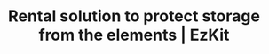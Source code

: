 ---
title: "Rental solution to protect storage from the elements | EzKit"
description: >-
  Temporary fabric buildings that equipment rental centers can rent out to their customers. Discover this product.
image: /images/ezkit-megadome-rental-banner.jpg
menuid: home
draft: false
notloaded: 
  need: false
  image: 
section1:
  subtitle: A smart rental solution to protect storage from the elements
  title1: TEMPORARY FABRIC BUILDINGS THAT EQUIPMENT RENTAL CENTERS 
  title2: CAN RENT OUT TO THEIR CUSTOMERS
  image: /images/ezkit-megadome-rental-banner.jpg
section2:
  title: WHY THE EZKIT<sup>TM</sup> IS PERFECT FOR YOUR CUSTOMERS 
  description: >-
    EzKit<sup>TM</sup> is a temporary fabric building that equipment rental centers can purchase and rent out to their customers to answer their short-term storage needs. Designed to protect storage from the elements, it is durable enough to rent out many times without damage.
  icons1:
    - title: Modular design
      description: >-
        You can purchase the structures and options separately, mixing and matching them to rent customized products to your customers. 
      icon: icomoon-design-flexible
      link:
        text: Learn more
        anchor: design
    - title: Adapted to multiple sectors
      description: >-
        EzKit<sup>TM</sup> meets the various needs of the industrial, municipal and agricultural sectors.
      icon: fas fa-check-square
      link:
        text: Learn more
        anchor: common-uses
  icons2:
    - title: Easy to rent
      description: >-
        Designed to solve the challenges faced by equipment rental centers and to meet the needs of their customers. 
      icon: fas fa-key
      link:
        text: Learn more
        anchor: features
    - title: Expert Support
      description: >-
        Our experts are there to provide guidance and assistance every step of the way.
      icon: icomoon-soutien-continu
      link:
        text: Learn more
        anchor: support
section3:
  title: Modular design
  subtitle: Rent the perfect customized building to your customers
  description: >-
    EzKit<sup>TM</sup> is designed to be flexible. You can choose from different structure lengths and options, then mix and match them as needed to offer your clients a product that is customized to them. EzKit<sup>TM</sup> is engineered to meet the unique and needs of your customers, while ensuring you always have products in stock to rent out.
  box1:
    title: Need more information?
    description: >-
      Our experts will be happy to answer any questions you may have and to discuss your project.
    link:
      text: Get in touch
      anchor:
  box2:
    title: Choose your structure
    description: >-
      The steel structure is both durable and versatile. The width is set at 30’ and you can choose from three length options: 35’, 45’ or 65’. The standard model comes with two open ends and is covered by a membrane to let natural light in, providing a bright space for your clients. 
    image: /images/ezkit-modular-design.jpg
section4:
  image: /images/ezkit-add-options.jpg
  title: Add options
  description: >-
    Choose from different options to create the right temporary structure. Each option is sold separately and can be added to any structure. The modular design of the EzKit<sup>TM</sup> allows you to configure each structure so you can rent it out with the specific options your clients need. 
  tabs:
    - title: Branded
      description: Personalize your temporary building by adding your company logo on the fabric.
    - title: One closed end
      description: Provides additional weather protection without completely closing the ends.
    - title: Two closed ends with a door
      description: The two closed ends allow for maximum protection against the weather, while the fabric door allows for quick and easy access. 
    - title: Natural ventilation
      description: The ventilation system offers optimal air circulation inside the building.
section5:
  title: Common uses by sector 
  description: >-
    The EzKit<sup>TM</sup> is a temporary building designed to meet your clients’ storage needs across all business sectors. 
  icons:
    - title: Agricultural
      description: >-
        **Protect bulk goods or agricultural equipment** <br>
        Common uses: hay shelter, small machinery storage and more.
      icon: ion-ios-nutrition
    - title: Industrial
      description: >-
        **Use on mining or forestry sites to store machinery and materials during construction projects** <br>
        Common uses: equipment and bulk storage, recycling, composting and more.
      icon: fas fa-industry
    - title: Municipal
      description: >-
        **Perfectly adapted for public spaces and events, crisis management, ports or sports activities** <br>
        Common uses: equipment and bulk storage, road signs, machinery, emergency shelters and more.
      icon: fas fa-city
section6:
  image: /images/ezkit-easy-to-rent.jpg
  title: Easy to rent
  description: >-
    EzKit<sup>TM</sup> is a temporary building designed to solve the challenges faced by equipment rental centers and to meet their clients’ needs.
  points:
    - text: Quick and easy to install and dismantle, requiring minimal equipment and labour
    - text: Durable enough to rent out many times without damage
    - text: Order and receive replacement parts quickly
    - text: Comes in a kit to help with handling and inventory management 
section7:
  title: Learn more about this new product, which you can rent out easily to your clients.
  link:
    text: Contact Us
section8:
  title: Product specifications
  points:
    - text: Can be built on most sites or surfaces
    - text: Steel structure
    - text: Covering that allows light penetration
    - text: Three lengths available (35’, 45’ and 65’)
  ctatitle: Get the EzKit<sup>TM</sup> guide and keep all the information you need at your fingertips
section9: 
  title: Expert support
  icons:
    - title: Personalized support
      description: >-
        Our specialists are with you every step of the way, offering expert advice to ensure projects are delivered on time and on budget, with products and services that reflect the highest standards of quality.
      icon: icomoon-soutien-continu
    - title: After-sales service
      description: >-
        Should you have any questions or encounter any issues, our team of experts will be there to support you and find a solution. 
      icon: icomoon-service-apres-vente
    - title: Parts and accessories
      description: >-
        Contact our head office anytime to order top-quality parts and accessories. You can count on fast delivery to ensure you always have the components you need in stock to rent out your products. 
      icon: icomoon-pieces-accessoires
section10:
  title: Book an appointment
  description: >-
    Our team will be at the ARA Rental Show in Anaheim from February 18 to 20, 2019. Stop by and see them to ask any questions you may have and to discuss your project. Our experts will also be happy to come to your office if you prefer. Just fill out the form below and we’ll get back to you as soon as we can.
section11:
  title: Contact Us
  description: >-
    Got questions? Looking to book an appointment? Reach out to our team of experts and we’ll get back to you as soon as possible.
---